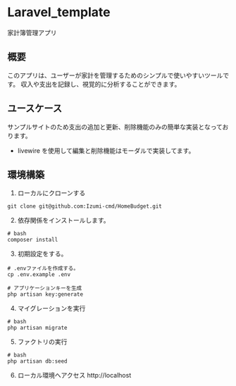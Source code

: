 # Laravel_template

家計簿管理アプリ

## 概要

このアプリは、ユーザーが家計を管理するためのシンプルで使いやすいツールです。
収入や支出を記録し、視覚的に分析することができます。

## ユースケース

サンプルサイトのため支出の追加と更新、削除機能のみの簡単な実装となっております。

- livewire を使用して編集と削除機能はモーダルで実装してます。

## 環境構築

1. ローカルにクローンする

```
git clone git@github.com:Izumi-cmd/HomeBudget.git
```

2. 依存関係をインストールします。

```
# bash
composer install
```

3. 初期設定をする。

```
# .envファイルを作成する。
cp .env.example .env

# アプリケーションキーを生成
php artisan key:generate
```

4. マイグレーションを実行

```
# bash
php artisan migrate
```

5. ファクトリの実行

```
# bash
php artisan db:seed
```

6. ローカル環境へアクセス
   http://localhost
